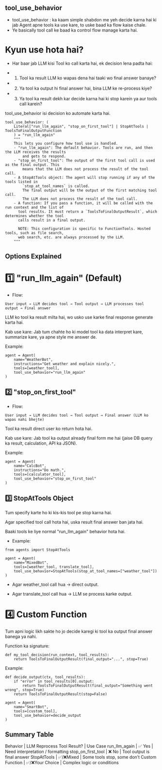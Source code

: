 
## tool_use_behavior 

- tool_use_behavior : ka kaam simple shabdon me yeh decide karna hai ki jab Agent apne tools ka use kare, to uske baad ka flow kaise chale.
- Ye basically tool call ke baad ka control flow manage karta hai.

# Kyun use hota hai?

- Har baar jab LLM  kisi Tool ko call karta hai, ek decision lena padta hai:

- 1) Tool ka result LLM ko wapas dena hai taaki wo final answer banaye?

- 2) Ya tool ka output hi final answer hai, bina LLM ke re-process kiye?

- 3) Ya tool ka result dekh kar decide karna hai ki stop karein ya aur tools call karein?

tool_use_behavior isi decision ko automate karta hai.

```
tool_use_behavior: (
    Literal["run_llm_again", "stop_on_first_tool"] | StopAtTools | ToolsToFinalOutputFunction
    ) = "run_llm_again"
    """
    This lets you configure how tool use is handled.
    - "run_llm_again": The default behavior. Tools are run, and then the LLM receives the results
        and gets to respond.
    - "stop_on_first_tool": The output of the first tool call is used as the final output. This
        means that the LLM does not process the result of the tool call.
    - A StopAtTools object: The agent will stop running if any of the tools listed in
        `stop_at_tool_names` is called.
        The final output will be the output of the first matching tool call.
        The LLM does not process the result of the tool call.
    - A function: If you pass a function, it will be called with the run context and the list of
      tool results. It must return a `ToolsToFinalOutputResult`, which determines whether the tool
      calls result in a final output.

      NOTE: This configuration is specific to FunctionTools. Hosted tools, such as file search,
      web search, etc. are always processed by the LLM.
    """
```    

## Options Explained

# 1️⃣ "run_llm_again" (Default)

- Flow:

```
User input → LLM decides tool → Tool output → LLM processes tool output → Final answer
```

LLM ko tool ka result milta hai, wo usko use karke final response generate karta hai.

Kab use kare: Jab tum chahte ho ki model tool ka data interpret kare, summarize kare, ya apne style me answer de.

Example:

```
agent = Agent(
    name="WeatherBot",
    instructions="Get weather and explain nicely.",
    tools=[weather_tool],
    tool_use_behavior="run_llm_again"
)
```

## 2️⃣ "stop_on_first_tool"

- Flow:
```
User input → LLM decides tool → Tool output → Final answer (LLM ko wapas nahi bhejte)
```

Tool ka result direct user ko return hota hai.

Kab use kare: Jab tool ka output already final form me hai (jaise DB query ka result, calculation, API ka JSON).

Example:
```
agent = Agent(
    name="CalcBot",
    instructions="Do math.",
    tools=[calculator_tool],
    tool_use_behavior="stop_on_first_tool"
)
```

## 3️⃣ StopAtTools Object

Tum specify karte ho ki kis-kis tool pe stop karna hai.

Agar specified tool call hota hai, uska result final answer ban jata hai.

Baaki tools ke liye normal "run_llm_again" behavior hota hai.

- Example:
```
from agents import StopAtTools

agent = Agent(
    name="MixedBot",
    tools=[weather_tool, translate_tool],
    tool_use_behavior=StopAtTools(stop_at_tool_names=["weather_tool"])
)
```

- Agar weather_tool call hua → direct output.

- Agar translate_tool call hua → LLM se process karke output.

# 4️⃣ Custom Function

Tum apni logic likh sakte ho jo decide karegi ki tool ka output final answer banega ya nahi.

Function ka signature:
```
def my_tool_decision(run_context, tool_results):
    return ToolsToFinalOutputResult(final_output="...", stop=True)
```

Example:
```
def decide_output(ctx, tool_results):
    if "error" in tool_results[0].output:
        return ToolsToFinalOutputResult(final_output="Something went wrong", stop=True)
    return ToolsToFinalOutputResult(stop=False)

agent = Agent(
    name="SmartBot",
    tools=[custom_tool],
    tool_use_behavior=decide_output
)
```

## Summary Table
Behavior	           | LLM Reprocess Tool Result?   |    Use Case
run_llm_again          |      ✅ Yes	                 |   Need interpretation / formatting
stop_on_first_tool	   |      ❌ No	                 |   Tool output is final answer
StopAtTools            |      ✅/❌Mixed	           |    Some tools stop, some don’t
Custom Function	       |      ✅/❌Your Choice	   |   Complex logic or conditions